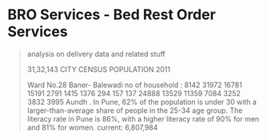 # BRO Services - Bed Rest Order Services
>analysis on delivery data and related stuff
>
>31,32,143 CITY CENSUS POPULATION 2011
>
>Ward No.28 Baner- Balewadi
>no of household :  8142 31972 16781 15191 2791 1415 1376 294 157 137 24888 13529 11359 7084 3252 3832 3995  Aundh 
>. In Pune, 62% of the population is under 30 with a larger-than-average share of people in the 25-34 age group. The literacy rate in Pune is 86%, with a higher literacy rate of 90% for men and 81% for women.
>current:  6,807,984

